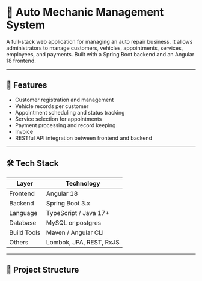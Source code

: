 # 🧰 Auto Mechanic Management System

A full-stack web application for managing an auto repair business. It allows administrators to manage customers, vehicles, appointments, services, employees, and payments. Built with a Spring Boot backend and an Angular 18 frontend.

---

## 🚀 Features

- Customer registration and management
- Vehicle records per customer
- Appointment scheduling and status tracking
- Service selection for appointments
- Payment processing and record keeping
- Invoice 
- RESTful API integration between frontend and backend

---

## 🛠️ Tech Stack

| Layer      | Technology       |
|------------|------------------|
| Frontend   | Angular 18       |
| Backend    | Spring Boot 3.x  |
| Language   | TypeScript / Java 17+ |
| Database   | MySQL or postgres     |
| Build Tools| Maven / Angular CLI |
| Others     | Lombok, JPA, REST, RxJS |

---

## 📁 Project Structure

